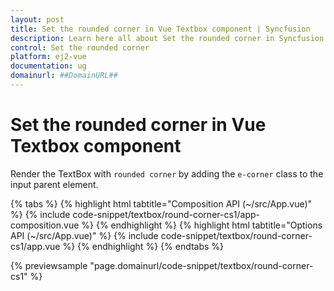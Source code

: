 ```yaml
---
layout: post
title: Set the rounded corner in Vue Textbox component | Syncfusion
description: Learn here all about Set the rounded corner in Syncfusion Vue Textbox component of Syncfusion Essential JS 2 and more.
control: Set the rounded corner 
platform: ej2-vue
documentation: ug
domainurl: ##DomainURL##
---
```


# Set the rounded corner in Vue Textbox component

Render the TextBox with `rounded corner` by adding the `e-corner` class to the input parent element.

{% tabs %}
{% highlight html tabtitle="Composition API (~/src/App.vue)" %}
{% include code-snippet/textbox/round-corner-cs1/app-composition.vue %}
{% endhighlight %}
{% highlight html tabtitle="Options API (~/src/App.vue)" %}
{% include code-snippet/textbox/round-corner-cs1/app.vue %}
{% endhighlight %}
{% endtabs %}
        
{% previewsample "page.domainurl/code-snippet/textbox/round-corner-cs1" %}